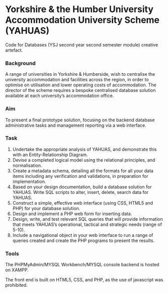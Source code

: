 # Yorkshire & the Humber University Accommodation University Scheme (YAHUAS)

Code for Databases (YSJ second year second semester module) creative artefact.
### Background

A range of universities in Yorkshire & Humberside, wish to centralise the university accommodation and facilities across the region, in order to optimise on utilisation and lower operating costs of accommodation.  The director of the scheme requires a bespoke centralised database solution available at each university’s accommodation office. 

### Aim
To present a final prototype solution, focusing on the backend database administrative tasks and management reporting via a web interface.

### Task 

1. Undertake the appropriate analysis of YAHUAS, and  demonstrate this with an Entity-Relationship Diagram.
2. Devise a completed logical model using the relational principles, and normalisation.
3. Create a metadata schema, detailing all the formats for all your data items including any verification and validations, in preparation for implementation.
4. Based on your design documentation, build a database solution for YAHUAS.  Write SQL scripts to alter, insert, delete, search data for YAHUAS.
5. Construct a simple, effective web interface (using CSS, HTML5 and PHP) for your database solution. 
6. Design and implement a PHP web form for inserting data.
7. Design, write, and test relevant SQL queries that will provide information that meets YAHUAS’s operational, tactical and strategic needs (range of 5-10). 
8. Include a navigational object in your web interface to run a range of queries created and create the PHP programs to present the results.

### Tools
The PHPMyAdmin/MYSQL Workbench/MYSQL console backend is hosted on XAMPP.

The front end is built on HTML5, CSS, and PHP, as the use of javascript was prohibited.
